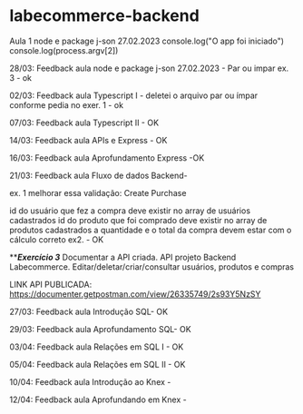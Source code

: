 # labecommerce-backend

Aula 1 node e package j-son 27.02.2023
 console.log("O app foi iniciado")
 console.log(process.argv[2])

28/03: Feedback aula node e package j-son 27.02.2023 - Par ou impar ex. 3 - ok

02/03: Feedback aula Typescript I - deletei o arquivo par ou ímpar conforme pedia no exer. 1 - ok


07/03: Feedback aula Typescript II - OK

14/03:  Feedback aula  APIs e Express - OK

16/03:  Feedback aula  Aprofundamento Express -OK

21/03:  Feedback aula  Fluxo de dados Backend- 

ex. 1 melhorar essa validação:
Create Purchase

id do usuário que fez a compra deve existir no array de usuários cadastrados
id do produto que foi comprado deve existir no array de produtos cadastrados
a quantidade e o total da compra devem estar com o cálculo correto
 ex2. - OK

 *********************Exercício 3*******************
Documentar a API criada.
API projeto Backend Labecommerce. Editar/deletar/criar/consultar usuários, produtos e compras

LINK API PUBLICADA: https://documenter.getpostman.com/view/26335749/2s93Y5NzSY

27/03:  Feedback aula  Introdução SQL- OK

29/03:  Feedback aula  Aprofundamento SQL- OK

03/04: Feedback aula Relações em SQL I - OK

05/04: Feedback aula Relações em SQL II - OK

10/04: Feedback aula Introdução ao Knex - 

12/04: Feedback aula Aprofundando em Knex - 
